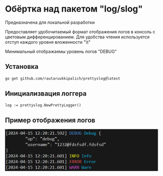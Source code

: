 # Обёртка над пакетом "log/slog"

Предназначена для локальной разработки

Предоставляет удобочитаемый формат отображения логов в консоль с цветовым  дифференцированием. Для удобства чтения используется отступ каждого уровня вложенности "\t"

Минимальный отображаемы уровень логов "DEBUG"

## Установка
```sh
go get github.com/rautaruukkipalich/prettyslog@latest
```

## Инициализвация логгера
```
log := prettyslog.NewPrettyLogger()
```

## Пример отображения логов
![alt test1](https://github.com/rautaruukkipalich/prettyslog/blob/main/img/1.PNG?raw=true)
